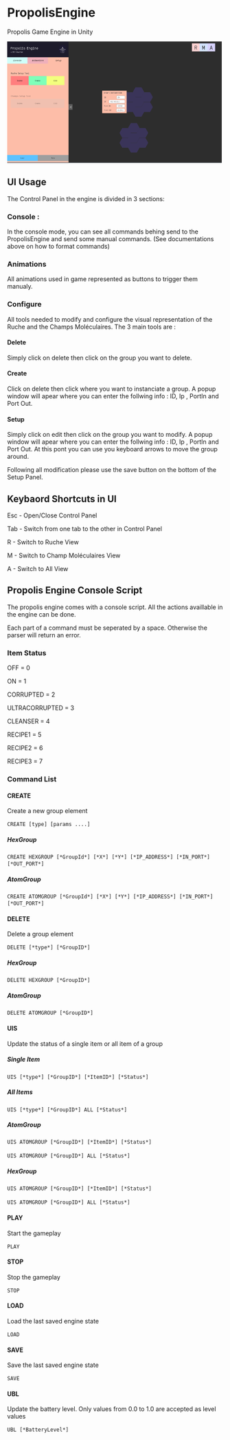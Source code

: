 # PropolisEngine

Propolis Game Engine in Unity

![alt text](https://github.com/ProjetPropolis/PropolisEngine/blob/master/UI.png?raw=true)

## UI Usage

The Control Panel in the engine is divided in 3 sections:

### Console :
In the console mode, you can see all commands behing send to the PropolisEngine and send some manual commands. 
(See documentations above on how to format commands)
  
### Animations
All animations used in game represented as buttons to trigger them manualy.
  
### Configure
All tools needed to modify and configure the visual representation of the Ruche and the Champs Moléculaires.
The 3 main tools are :
  
#### Delete
Simply click on delete then click on the group you want to delete.
#### Create
Click on delete then click where you want to instanciate a group. A popup window will apear
where you can enter the follwing info : ID, Ip , PortIn and Port Out.
#### Setup
Simply click on edit then click on the group you want to modify. A popup window will apear
where you can enter the follwing info : ID, Ip , PortIn and Port Out.
At this pont you can use you keyboard arrows to move the group around.
      
Following all modification please use the save button on the bottom of the Setup Panel.
  
## Keybaord Shortcuts in UI

Esc - Open/Close Control Panel

Tab - Switch from one tab to the other in Control Panel

R - Switch to Ruche View

M - Switch to Champ Moléculaires View

A - Switch to All View

## Propolis Engine Console Script

The propolis engine comes with a console script. All the actions availlable in the engine can be done.

Each part of a command must be seperated by a space. Otherwise the parser will return an error.

### Item Status ###

OFF = 0

ON =  1

CORRUPTED = 2

ULTRACORRUPTED = 3

CLEANSER = 4

RECIPE1 = 5

RECIPE2 = 6

RECIPE3 = 7


### Command List


#### CREATE
  
  Create a new group element
  
    CREATE [type] [params ....]
  
  ##### HexGroup
  
    CREATE HEXGROUP [*GroupId*] [*X*] [*Y*] [*IP_ADDRESS*] [*IN_PORT*] [*OUT_PORT*]
  
  ##### AtomGroup
  
    CREATE ATOMGROUP [*GroupId*] [*X*] [*Y*] [*IP_ADDRESS*] [*IN_PORT*] [*OUT_PORT*]
  
#### DELETE
  
  Delete a group element
    
    DELETE [*type*] [*GroupID*]
  
  ##### HexGroup
  
    DELETE HEXGROUP [*GroupID*]
  
  ##### AtomGroup
  
    DELETE ATOMGROUP [*GroupID*]
  
#### UIS
  
  Update the status of a single item or all item of a group
  
  ##### Single Item
  
    UIS [*type*] [*GroupID*] [*ItemID*] [*Status*]
  
  ##### All Items
  
    UIS [*type*] [*GroupID*] ALL [*Status*]
  
  ##### AtomGroup
  
    UIS ATOMGROUP [*GroupID*] [*ItemID*] [*Status*] 
  
    UIS ATOMGROUP [*GroupID*] ALL [*Status*] 
  
  ##### HexGroup
  
    UIS ATOMGROUP [*GroupID*] [*ItemID*] [*Status*] 
  
    UIS ATOMGROUP [*GroupID*] ALL [*Status*]
  
#### PLAY
Start the gameplay
 
    PLAY
  
#### STOP
Stop the gameplay

    STOP


#### LOAD
Load the last saved engine state

    LOAD


#### SAVE
Save the last saved engine state

    SAVE


#### UBL
Update the battery level. Only values from 0.0 to 1.0 are accepted as level values

    UBL [*BatteryLevel*]


  
